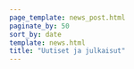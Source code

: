 ```yaml
---
page_template: news_post.html
paginate_by: 50
sort_by: date
template: news.html
title: "Uutiset ja julkaisut"
---
```

